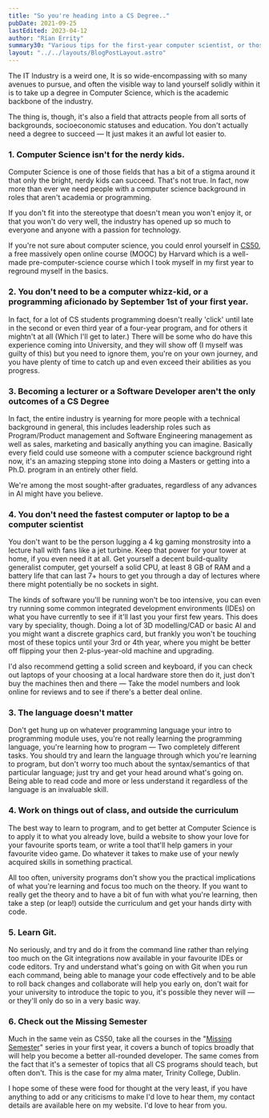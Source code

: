 ```yaml
---
title: "So you're heading into a CS Degree.."
pubDate: 2021-09-25
lastEdited: 2023-04-12
author: "Rían Errity"
summary30: "Various tips for the first-year computer scientist, or those thinking of taking up a degree in computer science or related fields. If you hate listicles you better sit this one out."
layout: "../../layouts/BlogPostLayout.astro"
---
```

The IT Industry is a weird one, It is so wide-encompassing with so many avenues to pursue, and often the visible way to land yourself solidly within it is to take up a degree in Computer Science, which is the academic backbone of the industry. 

The thing is, though, it's also a field that attracts people from all sorts of backgrounds, socioeconomic statuses and education. You don't actually need a degree to succeed — It just makes it an awful lot easier to. 

### 1. Computer Science isn't for the nerdy kids. 

Computer Science is one of those fields that has a bit of a stigma around it that only the bright, nerdy kids can succeed. That's not true. In fact, now more than ever we need people with a computer science background in roles that aren't academia or programming. 

If you don't fit into the stereotype that doesn't mean you won't enjoy it, or that you won't do very well, the industry has opened up so much to everyone and anyone with a passion for technology.

If you're not sure about computer science, you could enrol yourself in [CS50](https://pll.harvard.edu/course/cs50-introduction-computer-science?delta=0), a free massively open online course (MOOC) by Harvard which is a well-made pre-computer-science course which I took myself in my first year to reground myself in the basics. 

### 2. You don't need to be a computer whizz-kid, or a programming aficionado by September 1st of your first year. 

In fact, for a lot of CS students programming doesn't really 'click' until late in the second or even third year of a four-year program, and for others it mightn't at all (Which I'll get to later.) There will be some who do have this experience coming into University, and they will show off (I myself was guilty of this) but you need to ignore them, you're on your own journey, and you have plenty of time to catch up and even exceed their abilities as you progress. 
  
### 3. Becoming a lecturer or a Software Developer aren't the only outcomes of a CS Degree

In fact, the entire industry is yearning for more people with a technical background in general, this includes leadership roles such as Program/Product management and Software Engineering management as well as sales, marketing and basically anything you can imagine. Basically every field could use someone with a computer science background right now, it's an amazing stepping stone into doing a Masters or getting into a Ph.D. program in an entirely other field. 

We're among the most sought-after graduates, regardless of any advances in AI might have you believe. 
  
### 4. You don't need the fastest computer or laptop to be a computer scientist

You don't want to be the person lugging a 4 kg gaming monstrosity into a lecture hall with fans like a jet turbine. Keep that power for your tower at home, if you even need it at all. Get yourself a decent build-quality generalist computer, get yourself a solid CPU, at least 8 GB of RAM and a battery life that can last 7+ hours to get you through a day of lectures where there might potentially be no sockets in sight. 

The kinds of software you'll be running won't be too intensive, you can even try running some common integrated development environments (IDEs) on what you have currently to see if it'll last you your first few years. This does vary by speciality, though. Doing a lot of 3D modelling/CAD or basic AI and you might want a discrete graphics card, but frankly you won't be touching most of these topics until your 3rd or 4th year, where you might be better off flipping your then 2-plus-year-old machine and upgrading. 

I'd also recommend getting a solid screen and keyboard, if you can check out laptops of your choosing at a local hardware store then do it, just don't buy the machines then and there — Take the model numbers and look online for reviews and to see if there's a better deal online. 

### 3. The language doesn't matter

Don't get hung up on whatever programming language your intro to programming module uses, you're not really learning the programming language, you're learning how to program — Two completely different tasks. You should try and learn the language through which you're learning to program, but don't worry too much about the syntax/semantics of that particular language; just try and get your head around what's going on. Being able to read code and more or less understand it regardless of the language is an invaluable skill.

### 4. Work on things out of class, and outside the curriculum 

The best way to learn to program, and to get better at Computer Science is to apply it to what you already love, build a website to show your love for your favourite sports team, or write a tool that'll help gamers in your favourite video game. Do whatever it takes to make use of your newly acquired skills in something practical.

All too often, university programs don't show you the practical implications of what you're learning and focus too much on the theory. If you want to really get the theory and to have a bit of fun with what you're learning, then take a step (or leap!) outside the curriculum and get your hands dirty with code. 

### 5. Learn Git. 

No seriously, and try and do it from the command line rather than relying too much on the Git integrations now available in your favourite IDEs or code editors. Try and understand what's going on with Git when you run each command, being able to manage your code effectively and to be able to roll back changes and collaborate will help you early on, don't wait for your university to introduce the topic to you, it's possible they never will — or they'll only do so in a very basic way. 

### 6. Check out the Missing Semester

Much in the same vein as CS50, take all the courses in the "[Missing Semester](https://missing.csail.mit.edu/)" series in your first year, it covers a bunch of topics broadly that will help you become a better all-rounded developer. The same comes from the fact that it's a semester of topics that all CS programs should teach, but often don't. This is the case for my alma mater, Trinity College, Dublin. 

I hope some of these were food for thought at the very least, if you have anything to add or any criticisms to make I'd love to hear them, my contact details are available here on my website. I'd love to hear from you. 